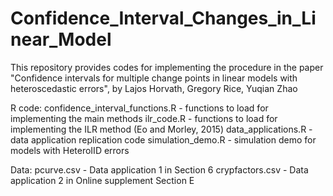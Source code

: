 # Confidence_Interval_Changes_in_Linear_Model
This repository provides codes for implementing the procedure in the paper "Confidence intervals for multiple change points in linear models with heteroscedastic errors", by Lajos Horvath, Gregory Rice, Yuqian Zhao

R code:
confidence_interval_functions.R - functions to load for implementing the main methods
ilr_code.R - functions to load for implementing the ILR method (Eo and Morley, 2015)
data_applications.R - data application replication code
simulation_demo.R - simulation demo for models with HeteroIID errors

Data:
pcurve.csv - Data application 1 in Section 6
crypfactors.csv - Data application 2 in Online supplement Section E
